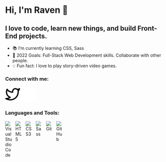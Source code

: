# Hi, I'm Raven 👋

## I love to code, learn new things, and build Front-End projects.

-  📚 I’m currently learning CSS, Sass
-  🚀 2022 Goals: Full-Stack Web Development skills. Collaborate with other people.
-  💡 Fun fact: I love to play story-driven video games.

### Connect with me:

[![website](./img/twitter-light.svg)](https://twitter.com/raveneliette#gh-light-mode-only)
[![website](./img/twitter-dark.svg)](https://twitter.com/raveneliette#gh-dark-mode-only30)

### Languages and Tools:

<img align="left" alt="Visual Studio Code" width="23px" src="https://cdn.jsdelivr.net/gh/devicons/devicon/icons/vscode/vscode-original.svg" style="padding-right:10px;" />
<img align="left" alt="HTML5" width="23px" src="https://cdn.jsdelivr.net/gh/devicons/devicon/icons/html5/html5-original.svg" style="padding-right:10px;" />
<img align="left" alt="CSS3" width="23px" src="https://cdn.jsdelivr.net/gh/devicons/devicon/icons/css3/css3-original.svg" style="padding-right:10px;" />
<img align="left" alt="Sass" width="23px" src="https://cdn.jsdelivr.net/gh/devicons/devicon/icons/sass/sass-original.svg" style="padding-right:10px;" />
<img align="left" alt="Git" width="23px" src="https://cdn.jsdelivr.net/gh/devicons/devicon/icons/git/git-original.svg" style="padding-right:10px;" />
<img align="left" alt="GitHub" width="23px" src="https://user-images.githubusercontent.com/3369400/139448065-39a229ba-4b06-434b-bc67-616e2ed80c8f.png" style="padding-right:10px;" />

[Twitter]: https://twitter.com/raveneliette
[FreeCodeCamp]: https://www.freecodecamp.org/raveneliette
[Front-end Mentor]: https://www.frontendmentor.io/profile/raveneliette
